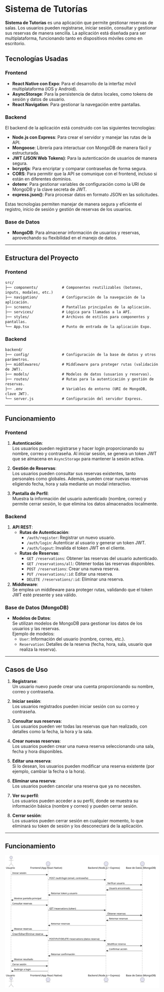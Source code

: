 # Sistema de Tutorías

**Sistema de Tutorías** es una aplicación que permite gestionar reservas de salas. Los usuarios pueden registrarse, iniciar sesión, consultar y gestionar sus reservas de manera sencilla. La aplicación está diseñada para ser multiplataforma, funcionando tanto en dispositivos móviles como en escritorio.

## Tecnologías Usadas

### Frontend

- **React Native con Expo**: Para el desarrollo de la interfaz móvil multiplataforma (iOS y Android).
- **AsyncStorage**: Para la persistencia de datos locales, como tokens de sesión y datos de usuario.
- **React Navigation**: Para gestionar la navegación entre pantallas.

### Backend

El backend de la aplicación está construido con las siguientes tecnologías:

- **Node.js con Express**: Para crear el servidor y manejar las rutas de la API.
- **Mongoose**: Librería para interactuar con MongoDB de manera fácil y estructurada.
- **JWT (JSON Web Tokens)**: Para la autenticación de usuarios de manera segura.
- **bcryptjs**: Para encriptar y comparar contraseñas de forma segura.
- **CORS**: Para permitir que la API se comunique con el frontend, incluso si están en diferentes dominios.
- **dotenv**: Para gestionar variables de configuración como la URI de MongoDB y la clave secreta de JWT.
- **express.json()**: Para procesar datos en formato JSON en las solicitudes.

Estas tecnologías permiten manejar de manera segura y eficiente el registro, inicio de sesión y gestión de reservas de los usuarios.

### Base de Datos

- **MongoDB**: Para almacenar información de usuarios y reservas, aprovechando su flexibilidad en el manejo de datos.

---

## Estructura del Proyecto

### Frontend

```
src/
├── components/           # Componentes reutilizables (botones, inputs, modales, etc.)
├── navigation/           # Configuración de la navegación de la aplicación.
├── screens/              # Pantallas principales de la aplicación.
├── services/             # Lógica para llamadas a la API.
├── styles/               # Archivos de estilos para componentes y pantallas.
└── App.tsx               # Punto de entrada de la aplicación Expo.
```

### Backend

```
backend/
├── config/               # Configuración de la base de datos y otros parámetros.
├── middlewares/          # Middleware para proteger rutas (validación de JWT).
├── models/               # Modelos de datos (usuarios y reservas).
├── routes/               # Rutas para la autenticación y gestión de reservas.
├── .env                  # Variables de entorno (URI de MongoDB, clave JWT).
└── server.js             # Configuración del servidor Express.
```

---

## Funcionamiento

### Frontend

1. **Autenticación**:  
   Los usuarios pueden registrarse y hacer login proporcionando su nombre, correo y contraseña. Al iniciar sesión, se genera un token JWT que se almacena en `AsyncStorage` para mantener la sesión activa.

2. **Gestión de Reservas**:  
   Los usuarios pueden consultar sus reservas existentes, tanto personales como globales. Además, pueden crear nuevas reservas eligiendo fecha, hora y sala mediante un modal interactivo.

3. **Pantalla de Perfil**:  
   Muestra la información del usuario autenticado (nombre, correo) y permite cerrar sesión, lo que elimina los datos almacenados localmente.

### Backend

1. **API REST**:
   - **Rutas de Autenticación**:
     - `/auth/register`: Registrar un nuevo usuario.
     - `/auth/login`: Autenticar al usuario y generar un token JWT.
     - `/auth/logout`: Invalida el token JWT en el cliente.
   - **Rutas de Reservas**:
     - `GET /reservations`: Obtener las reservas del usuario autenticado.
     - `GET /reservations/all`: Obtener todas las reservas disponibles.
     - `POST /reservations`: Crear una nueva reserva.
     - `PUT /reservations/:id`: Editar una reserva.
     - `DELETE /reservations/:id`: Eliminar una reserva.
2. **Middleware**:  
   Se emplea un middleware para proteger rutas, validando que el token JWT esté presente y sea válido.

### Base de Datos (MongoDB)

- **Modelos de Datos**:  
  Se utilizan modelos de MongoDB para gestionar los datos de los usuarios y las reservas.  
  Ejemplo de modelos:
  - `User`: Información del usuario (nombre, correo, etc.).
  - `Reservation`: Detalles de la reserva (fecha, hora, sala, usuario que realiza la reserva).

---

## Casos de Uso

1. **Registrarse**:  
   Un usuario nuevo puede crear una cuenta proporcionando su nombre, correo y contraseña.

2. **Iniciar sesión**:  
   Los usuarios registrados pueden iniciar sesión con su correo y contraseña.

3. **Consultar sus reservas**:  
   Los usuarios pueden ver todas las reservas que han realizado, con detalles como la fecha, la hora y la sala.

4. **Crear nuevas reservas**:  
   Los usuarios pueden crear una nueva reserva seleccionando una sala, fecha y hora disponibles.

5. **Editar una reserva**:  
   Si lo desean, los usuarios pueden modificar una reserva existente (por ejemplo, cambiar la fecha o la hora).

6. **Eliminar una reserva**:  
   Los usuarios pueden cancelar una reserva que ya no necesiten.

7. **Ver su perfil**:  
   Los usuarios pueden acceder a su perfil, donde se muestra su información básica (nombre y correo) y pueden cerrar sesión.

8. **Cerrar sesión**:  
   Los usuarios pueden cerrar sesión en cualquier momento, lo que eliminará su token de sesión y los desconectará de la aplicación.

---

## Funcionamiento

![Funcionamiento del sistema](assets/funcionamiento.svg)
